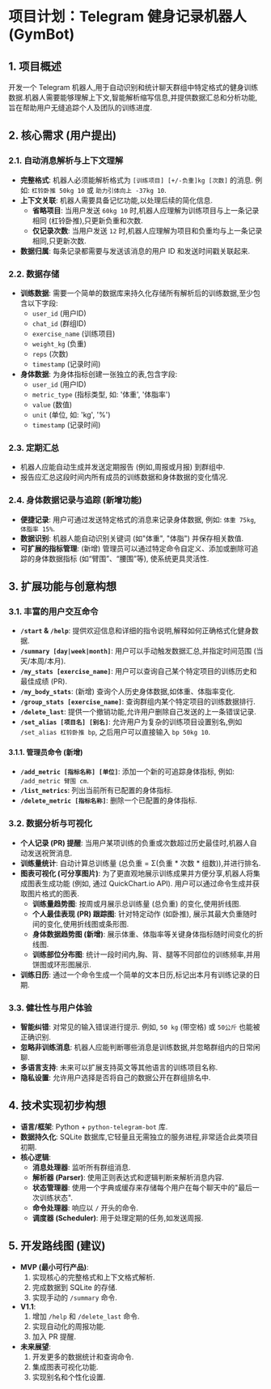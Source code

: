 # 项目计划：Telegram 健身记录机器人 (GymBot)

## 1. 项目概述

开发一个 Telegram 机器人,用于自动识别和统计聊天群组中特定格式的健身训练数据.机器人需要能够理解上下文,智能解析缩写信息,并提供数据汇总和分析功能,旨在帮助用户无缝追踪个人及团队的训练进度.

## 2. 核心需求 (用户提出)

### 2.1. 自动消息解析与上下文理解
- **完整格式**: 机器人必须能解析格式为 `[训练项目] [+/-负重]kg [次数]` 的消息. 例如: `杠铃卧推 50kg 10` 或 `助力引体向上 -37kg 10`.
- **上下文关联**: 机器人需要具备记忆功能,以处理后续的简化信息.
  - **省略项目**: 当用户发送 `60kg 10` 时,机器人应理解为训练项目与上一条记录相同 (杠铃卧推),只更新负重和次数.
  - **仅记录次数**: 当用户发送 `12` 时,机器人应理解为项目和负重均与上一条记录相同,只更新次数.
- **数据归属**: 每条记录都需要与发送该消息的用户 ID 和发送时间戳关联起来.

### 2.2. 数据存储
- **训练数据**: 需要一个简单的数据库来持久化存储所有解析后的训练数据,至少包含以下字段:
  - `user_id` (用户ID)
  - `chat_id` (群组ID)
  - `exercise_name` (训练项目)
  - `weight_kg` (负重)
  - `reps` (次数)
  - `timestamp` (记录时间)
- **身体数据**: 为身体指标创建一张独立的表,包含字段:
  - `user_id` (用户ID)
  - `metric_type` (指标类型, 如: '体重', '体脂率')
  - `value` (数值)
  - `unit` (单位, 如: 'kg', '%')
  - `timestamp` (记录时间)

### 2.3. 定期汇总
- 机器人应能自动生成并发送定期报告 (例如,周报或月报) 到群组中.
- 报告应汇总这段时间内所有成员的训练数据和身体数据的变化情况.

### 2.4. 身体数据记录与追踪 (新增功能)
- **便捷记录**: 用户可通过发送特定格式的消息来记录身体数据, 例如: `体重 75kg`, `体脂率 15%`.
- **数据识别**: 机器人能自动识别关键词 (如"体重", "体脂") 并保存相关数值.
- **可扩展的指标管理**: (新增) 管理员可以通过特定命令自定义、添加或删除可追踪的身体数据指标 (如“臂围”、“腰围”等), 使系统更具灵活性.

## 3. 扩展功能与创意构想

### 3.1. 丰富的用户交互命令
- **`/start` & `/help`**: 提供欢迎信息和详细的指令说明,解释如何正确格式化健身数据.
- **`/summary [day|week|month]`**: 用户可以手动触发数据汇总,并指定时间范围 (当天/本周/本月).
- **`/my_stats [exercise_name]`**: 用户可以查询自己某个特定项目的训练历史和最佳成绩 (PR).
- **`/my_body_stats`**: (新增) 查询个人历史身体数据,如体重、体脂率变化.
- **`/group_stats [exercise_name]`**: 查询群组内某个特定项目的训练数据排行.
- **`/delete_last`**: 提供一个撤销功能,允许用户删除自己发送的上一条错误记录.
- **`/set_alias [项目名] [别名]`**: 允许用户为复杂的训练项目设置别名,例如 `/set_alias 杠铃卧推 bp`, 之后用户可以直接输入 `bp 50kg 10`.

#### 3.1.1. 管理员命令 (新增)
- **`/add_metric [指标名称] [单位]`**: 添加一个新的可追踪身体指标, 例如: `/add_metric 臂围 cm`.
- **`/list_metrics`**: 列出当前所有已配置的身体指标.
- **`/delete_metric [指标名称]`**: 删除一个已配置的身体指标.

### 3.2. 数据分析与可视化
- **个人记录 (PR) 提醒**: 当用户某项训练的负重或次数超过历史最佳时,机器人自动发送祝贺消息.
- **训练量统计**: 自动计算总训练量 (总负重 = Σ(负重 * 次数 * 组数)),并进行排名.
- **图表可视化 (可分享图片)**: 为了更直观地展示训练成果并方便分享,机器人将集成图表生成功能 (例如, 通过 QuickChart.io API). 用户可以通过命令生成并获取图片格式的图表.
  - **训练量趋势图**: 按周或月展示总训练量 (总负重) 的变化,使用折线图.
  - **个人最佳表现 (PR) 跟踪图**: 针对特定动作 (如卧推), 展示其最大负重随时间的变化,使用折线图或条形图.
  - **身体数据趋势图 (新增)**: 展示体重、体脂率等关键身体指标随时间变化的折线图.
  - **训练部位分布图**: 统计一段时间内,胸、背、腿等不同部位的训练频率,并用饼图或环形图展示.
- **训练日历**: 通过一个命令生成一个简单的文本日历,标记出本月有训练记录的日期.

### 3.3. 健壮性与用户体验
- **智能纠错**: 对常见的输入错误进行提示. 例如, `50 kg` (带空格) 或 `50公斤` 也能被正确识别.
- **忽略非训练消息**: 机器人应能判断哪些消息是训练数据,并忽略群组内的日常闲聊.
- **多语言支持**: 未来可以扩展支持英文等其他语言的训练项目名称.
- **隐私设置**: 允许用户选择是否将自己的数据公开在群组排名中.

## 4. 技术实现初步构想

- **语言/框架**: Python + `python-telegram-bot` 库.
- **数据持久化**: SQLite 数据库,它轻量且无需独立的服务进程,非常适合此类项目初期.
- **核心逻辑**:
  - **消息处理器**: 监听所有群组消息.
  - **解析器 (Parser)**: 使用正则表达式和逻辑判断来解析消息内容.
  - **状态管理器**: 使用一个字典或缓存来存储每个用户在每个聊天中的"最后一次训练状态".
  - **命令处理器**: 响应以 `/` 开头的命令.
  - **调度器 (Scheduler)**: 用于处理定期的任务,如发送周报.

## 5. 开发路线图 (建议)

- **MVP (最小可行产品)**:
  1.  实现核心的完整格式和上下文格式解析.
  2.  完成数据到 SQLite 的存储.
  3.  实现手动的 `/summary` 命令.
- **V1.1**:
  1.  增加 `/help` 和 `/delete_last` 命令.
  2.  实现自动化的周报功能.
  3.  加入 PR 提醒.
- **未来展望**:
  1.  开发更多的数据统计和查询命令.
  2.  集成图表可视化功能.
  3.  实现别名和个性化设置.
